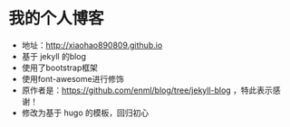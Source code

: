 # 我的个人博客
* 地址：http://xiaohao890809.github.io
* 基于 jekyll 的blog
* 使用了bootstrap框架
* 使用font-awesome进行修饰
* 原作者是：https://github.com/enml/blog/tree/jekyll-blog ，特此表示感谢！
* 修改为基于 hugo 的模板，回归初心
